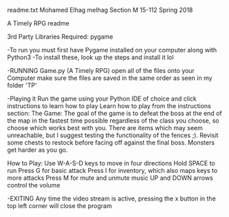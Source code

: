 readme.txt
Mohamed Elhag
melhag
Section M
15-112 Spring 2018


A Timely RPG
    readme

3rd Party Libraries Required:
    pygame


-To run you must first have Pygame installed on your computer along with Python3
-To install these, look up the steps and install it lol


-RUNNING Game.py (A Timely RPG)
open
    all of the files onto your Computer
    make sure the files are saved in the same order as seen in my folder 'TP'



-Playing it
Run the game using your Python IDE of choice and click instructions to learn how to play
Learn how to play from the instructions section:
The Game:
The goal of the game is to defeat the boss at the end of the map in the fastest time possible regardless of the class you choose, so choose which works best with you.
There are items which may seem unreachable, but I suggest testing the functionality of the fences ;).
Revisit some chests to restock before facing off against the final boss.
Monsters get harder as you go.

How to Play:
Use W-A-S-D keys to move in four directions
Hold SPACE to run
Press G for basic attack
Press I for inventory, which also maps keys to more attacks
Press M for mute and unmute music 
UP and DOWN arrows control the volume


-EXITING
Any time the video stream is active, pressing the x button in the top left corner will close the program
